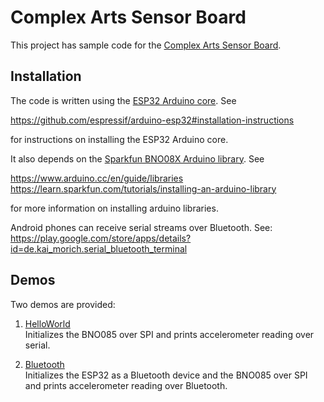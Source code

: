 # Complex Arts Sensor Board

This project has sample code for the [Complex Arts Sensor Board](http://complexarts.net/home/products:sensor_board).

## Installation

The code is written using the [ESP32 Arduino core](https://github.com/espressif/arduino-esp32). See

https://github.com/espressif/arduino-esp32#installation-instructions

for instructions on installing the ESP32 Arduino core. 

It also depends on the 
[Sparkfun BNO08X Arduino library](https://github.com/sparkfun/SparkFun_BNO080_Arduino_Library). See

https://www.arduino.cc/en/guide/libraries  
https://learn.sparkfun.com/tutorials/installing-an-arduino-library

for more information on installing arduino libraries.

Android phones can receive serial streams over Bluetooth. See:
https://play.google.com/store/apps/details?id=de.kai_morich.serial_bluetooth_terminal

## Demos

Two demos are provided:

1. [HelloWorld](https://github.com/ComplexArts/SensorBoardArduino/tree/master/HelloWorld)  
   Initializes the BNO085 over SPI and prints accelerometer reading
   over serial.

2. [Bluetooth](https://github.com/ComplexArts/SensorBoardArduino/tree/master/Bluetooth)  
   Initializes the ESP32 as a Bluetooth device and the BNO085 over SPI
   and prints accelerometer reading over Bluetooth.
